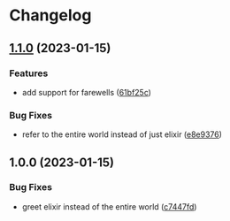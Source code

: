 # Changelog

## [1.1.0](https://github.com/efcasado/hello_elixir/compare/v1.0.0...v1.1.0) (2023-01-15)


### Features

* add support for farewells ([61bf25c](https://github.com/efcasado/hello_elixir/commit/61bf25c38aa54b62653681d6056532ab48721fb0))


### Bug Fixes

* refer to the entire world instead of just elixir ([e8e9376](https://github.com/efcasado/hello_elixir/commit/e8e93768615aac2779085fe503ef28367724df16))

## 1.0.0 (2023-01-15)


### Bug Fixes

* greet elixir instead of the entire world ([c7447fd](https://github.com/efcasado/hello_elixir/commit/c7447fd22597ee02ff76e3249603ac4f1e7e9c30))
